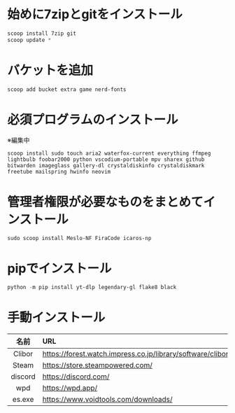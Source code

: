 # 始めに7zipとgitをインストール
```powershell
scoop install 7zip git
scoop update *
```

# バケットを追加
```powershell
scoop add bucket extra game nerd-fonts
```

# 必須プログラムのインストール
※編集中
```shell
scoop install sudo touch aria2 waterfox-current everything ffmpeg lightbulb foobar2000 python vscodium-portable mpv sharex github bitwarden imageglass gallery-dl crystaldiskinfo crystaldiskmark freetube mailspring hwinfo neovim
```

# 管理者権限が必要なものをまとめてインストール
```shell
sudo scoop install Meslo-NF FiraCode icaros-np
```

# pipでインストール

```powershell
python -m pip install yt-dlp legendary-gl flake8 black
```

# 手動インストール

|  名前   | URL                                                         |
| :-----: | :---------------------------------------------------------- |
| Clibor  | https://forest.watch.impress.co.jp/library/software/clibor/ |
|  Steam  | https://store.steampowered.com/                             |
| discord | https://discord.com/                                        |
|   wpd   | https://wpd.app/                                            |
| es.exe  | https://www.voidtools.com/downloads/                        |
